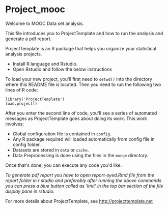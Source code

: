# Project_mooc

Welcome to MOOC Data set analysis.

This file introduces you to ProjectTemplate and how to run the analysis and generate a pdf report.

ProjectTemplate is an R package that helps you organize your statistical
analysis projects.

* Install R language and Rstudio.
* Open Rstudio and follow the below instructions


To load your new project, you'll first need to `setwd()` into the directory
where this README file is located. Then you need to run the following two
lines of R code:

	library('ProjectTemplate')
	load.project()

After you enter the second line of code, you'll see a series of automated
messages as ProjectTemplate goes about doing its work. This work involves:
* Global configuration file is contained in `config`.
* Any R package required will loaded automatically from config file in config folder.
* Datasets are stored in `data` or `cache`.
* Data Preprocessing  is done using the files in the `munge` directory.

Once that's done, you can execute any code you'd like.

*To generate pdf report you have to open report-syed.Rmd file from the report folder in r studio and preferably after running the above commands you can press a blue button called as 'knit' in the top bar section of the file display pane in rstudio.*

For more details about ProjectTemplate, see http://projecttemplate.net